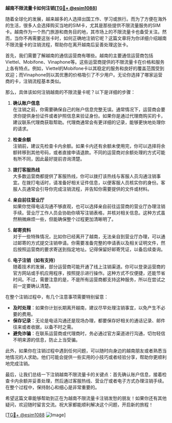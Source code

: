 **越南不限流量卡如何注销[[TG💪+ @esim1088](https://t.me/s/esim1088)]**

随着全球化的发展，越来越多的人选择出国工作、学习或旅行。而为了方便在海外的生活，很多人会选择购买当地的SIM卡，尤其是那些提供不限流量服务的SIM卡。越南作为一个热门旅游和商务目的地，其市场上的不限流量卡也备受关注。然而，当你不再需要这张卡时，如何正确地注销它呢？这篇文章将为你详细介绍越南不限流量卡的注销流程，帮助你在离开越南后妥善处理这张卡。

首先，我们需要了解越南的通信运营商有哪些。越南的主要通信运营商包括Viettel、Mobifone、Vinaphone等。这些运营商提供的不限流量卡在价格和服务上各有特点。例如，Viettel的Mobifone卡以其稳定的服务和良好的覆盖范围受到欢迎；而Vinaphone则以其优惠的价格吸引了不少用户。无论你选择了哪家运营商的卡，注销流程基本类似。

那么，具体该如何注销越南的不限流量卡呢？以下是详细的步骤：

1. **确认账户信息**  
   在注销之前，你需要确保自己的账户信息完整无误。通常情况下，运营商会要求你提供身份证件或者护照信息来验证身份。如果你是通过代理商购买的卡，建议联系代理商获取帮助。代理商通常会有更详细的记录，能够更快地处理你的请求。

2. **检查余额**  
   注销前，建议先检查卡内余额。如果卡内还有余额未使用完，你可以选择将余额转移到其他号码，或者直接申请退款。不同的运营商对余额处理的方式可能有所不同，因此最好提前咨询清楚。

3. **拨打客服热线**  
   大多数运营商都提供了客服热线，你可以拨打该热线与客服人员沟通注销事宜。在拨打电话时，请准备好相关证件信息，以便客服人员核实你的身份。客服人员通常会引导你完成注销流程，并告知你需要提供的文件或材料。

4. **亲自前往营业厅**  
   如果你觉得电话沟通不够直观，也可以选择亲自前往运营商的营业厅办理注销手续。营业厅工作人员会协助你填写注销表格，并核对相关信息。这种方式虽然稍微麻烦一些，但能确保整个过程更加清晰明了。

5. **邮寄资料**  
   对于一些特殊情况，比如你已经离开了越南，无法亲自到营业厅办理，可以通过邮寄的方式提交注销申请。你需要准备完整的申请表以及相关证明文件，然后按照运营商的要求寄送到指定地址。记得保留好邮寄凭证，以备后续查询。

6. **电子注销（如有支持）**  
   随着技术的发展，部分运营商可能开通了线上注销渠道。你可以登录运营商的官方网站或手机应用程序，按照提示进行操作。这种方式不仅便捷，还能节省时间。不过，需要注意的是，不是所有运营商都支持这种服务，所以在尝试之前一定要确认清楚。

在整个注销过程中，有几个注意事项需要特别留意：

- **及时处理**：如果你计划长期离开越南，建议尽早处理注销事宜，以免产生不必要的费用。
- **保存记录**：无论是电话沟通还是现场办理，都要保存好相关的通话记录、邮件往来或者收据，以备不时之需。
- **避免诈骗**：在联系运营商或代理商时，务必通过官方渠道进行沟通，切勿轻信不明来源的信息，防止上当受骗。

此外，如果你在注销过程中遇到任何问题，可以随时向身边的越南朋友或者熟悉当地情况的人求助。他们可能会提供一些实用的小技巧或者经验分享，帮助你更顺利地完成注销。

最后，让我们总结一下注销越南不限流量卡的关键点：首先确认账户信息，接着检查卡内余额并妥善处理，然后通过客服热线、营业厅或者电子方式办理注销手续。在整个过程中，保持耐心和细心是非常重要的。

希望这篇文章能够帮助到正在为越南不限流量卡注销发愁的朋友！如果你还有其他疑问，欢迎随时留言交流。祝大家都能顺利解决这个问题，开启新的旅程！

[[TG💪+ @esim1088](https://t.me/s/esim1088) ![Image](https://i.postimg.cc/4NQfJmqS/Snipaste-2025-05-13-00-14-12.png)]
